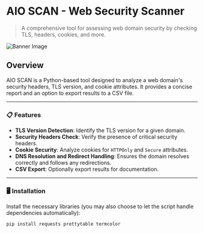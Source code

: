 # AIO SCAN - Web Security Scanner
> A comprehensive tool for assessing web domain security by checking TLS, headers, cookies, and more.

![Banner Image](path/to/banner-image.png) <!-- Replace with your image path or URL -->

## Overview

AIO SCAN is a Python-based tool designed to analyze a web domain's security headers, TLS version, and cookie attributes. It provides a concise report and an option to export results to a CSV file.

---

### 📋 Features
- **TLS Version Detection**: Identify the TLS version for a given domain.
- **Security Headers Check**: Verify the presence of critical security headers.
- **Cookie Security**: Analyze cookies for `HTTPOnly` and `Secure` attributes.
- **DNS Resolution and Redirect Handling**: Ensures the domain resolves correctly and follows any redirections.
- **CSV Export**: Optionally export results for documentation.

---

### 🖥️ Installation

Install the necessary libraries (you may also choose to let the script handle dependencies automatically):
```bash
pip install requests prettytable termcolor
